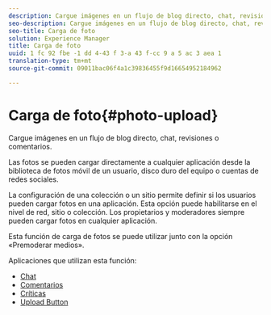 ```yaml
---
description: Cargue imágenes en un flujo de blog directo, chat, revisiones o comentarios.
seo-description: Cargue imágenes en un flujo de blog directo, chat, revisiones o comentarios.
seo-title: Carga de foto
solution: Experience Manager
title: Carga de foto
uuid: 1 fc 92 fbe -1 dd 4-43 f 3-a 43 f-cc 9 a 5 ac 3 aea 1
translation-type: tm+mt
source-git-commit: 09011bac06f4a1c39836455f9d16654952184962

---
```



# Carga de foto{#photo-upload}

Cargue imágenes en un flujo de blog directo, chat, revisiones o comentarios.

Las fotos se pueden cargar directamente a cualquier aplicación desde la biblioteca de fotos móvil de un usuario, disco duro del equipo o cuentas de redes sociales.

La configuración de una colección o un sitio permite definir si los usuarios pueden cargar fotos en una aplicación. Esta opción puede habilitarse en el nivel de red, sitio o colección. Los propietarios y moderadores siempre pueden cargar fotos en cualquier aplicación.

Esta función de carga de fotos se puede utilizar junto con la opción «Premoderar medios».

Aplicaciones que utilizan esta función:

* [Chat](/help/using/c-about-apps/c-chat-app/c-chat-app.md#c_chat_app)
* [Comentarios](/help/using/c-about-apps/c-comments/c-comments.md)
* [Críticas](/help/using/c-about-apps/c-reviews-app/c-reviews-app.md#c_reviews_app)
* [Upload Button](/help/using/c-about-apps/c-upload-button-app/c-upload-button-app.md#c_upload_button_app)

